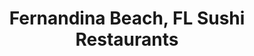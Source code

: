 ---
layout: city
title: Fernandina Beach, FL Sushi Restaurants
permalink: /florida/fernandina-beach/
stateAbbr: FL
stateName: Florida
cityName: Fernandina Beach
---